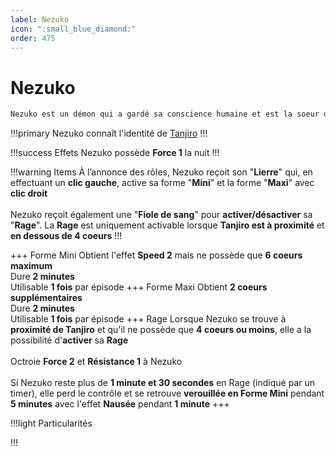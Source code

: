 ```yaml
---
label: Nezuko
icon: ":small_blue_diamond:"
order: 475
---
```


# Nezuko

```txt
Nezuko est un démon qui a gardé sa conscience humaine et est la soeur de Tanjiro
```

!!!primary
Nezuko connaît l'identité de [Tanjiro](./tanjiro)
!!!

!!!success Effets
Nezuko possède **Force 1** la nuit
!!!

!!!warning Items
À l’annonce des rôles, Nezuko reçoit son "**Lierre**" qui, en effectuant un **clic gauche**, active sa forme "**Mini**" et la forme "**Maxi**" avec **clic droit** <br>
<br>
Nezuko reçoit également une "**Fiole de sang**" pour **activer/désactiver** sa "**Rage**". La **Rage** est uniquement activable lorsque **Tanjiro est à proximité** et **en dessous de 4 coeurs**
!!!

+++ Forme Mini
Obtient l'effet **Speed 2** mais ne possède que **6 coeurs maximum** <br>
Dure **2 minutes** <br>
Utilisable **1 fois** par épisode 
+++ Forme Maxi
Obtient **2 coeurs supplémentaires** <br>
Dure **2 minutes** <br>
Utilisable **1 fois** par épisode
+++ Rage
Lorsque Nezuko se trouve à **proximité de Tanjiro** et qu'il ne possède que **4 coeurs ou moins**, elle a la possibilité d'**activer** sa **Rage** <br>
<br>
Octroie **Force 2** et **Résistance 1** à Nezuko <br>
<br>
Si Nezuko reste plus de **1 minute et 30 secondes** en Rage (indiqué par un timer), elle perd le contrôle et se retrouve **verouillée en Forme Mini** pendant **5 minutes** avec l'effet **Nausée** pendant **1 minute**
+++

!!!light Particularités

!!!
